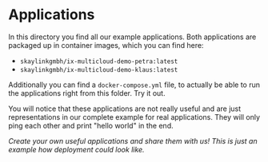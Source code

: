 # Applications

In this directory you find all our example applications. Both applications are packaged up in container images, which you can find here:

* `skaylinkgmbh/ix-multicloud-demo-petra:latest`
* `skaylinkgmbh/ix-multicloud-demo-klaus:latest`

Additionally you can find a `docker-compose.yml` file, to actually be able to run the applications right from this folder. Try it out.

You will notice that these applications are not really useful and are just representations in our complete example for real applications. They will only ping each other and print "hello world" in the end.

_Create your own useful applications and share them with us! This is just an example how deployment could look like._
